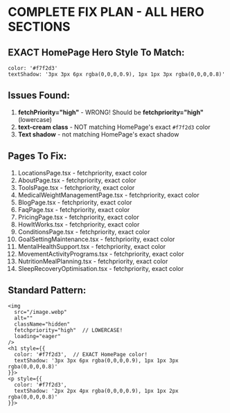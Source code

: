 # COMPLETE FIX PLAN - ALL HERO SECTIONS

## EXACT HomePage Hero Style To Match:
```tsx
color: '#f7f2d3'
textShadow: '3px 3px 6px rgba(0,0,0,0.9), 1px 1px 3px rgba(0,0,0,0.8)'
```

## Issues Found:
1. **fetchPriority="high"** - WRONG! Should be **fetchpriority="high"** (lowercase)
2. **text-cream class** - NOT matching HomePage's exact `#f7f2d3` color
3. **Text shadow** - not matching HomePage's exact shadow

## Pages To Fix:
1. LocationsPage.tsx - fetchpriority, exact color
2. AboutPage.tsx - fetchpriority, exact color  
3. ToolsPage.tsx - fetchpriority, exact color
4. MedicalWeightManagementPage.tsx - fetchpriority, exact color
5. BlogPage.tsx - fetchpriority, exact color
6. FaqPage.tsx - fetchpriority, exact color
7. PricingPage.tsx - fetchpriority, exact color
8. HowItWorks.tsx - fetchpriority, exact color
9. ConditionsPage.tsx - fetchpriority, exact color
10. GoalSettingMaintenance.tsx - fetchpriority, exact color
11. MentalHealthSupport.tsx - fetchpriority, exact color
12. MovementActivityPrograms.tsx - fetchpriority, exact color
13. NutritionMealPlanning.tsx - fetchpriority, exact color
14. SleepRecoveryOptimisation.tsx - fetchpriority, exact color

## Standard Pattern:
```tsx
<img 
  src="/image.webp" 
  alt="" 
  className="hidden" 
  fetchpriority="high"  // LOWERCASE!
  loading="eager"
/>
<h1 style={{ 
  color: '#f7f2d3',  // EXACT HomePage color!
  textShadow: '3px 3px 6px rgba(0,0,0,0.9), 1px 1px 3px rgba(0,0,0,0.8)'
}}>
<p style={{ 
  color: '#f7f2d3',
  textShadow: '2px 2px 4px rgba(0,0,0,0.9), 1px 1px 2px rgba(0,0,0,0.8)'
}}>
```

